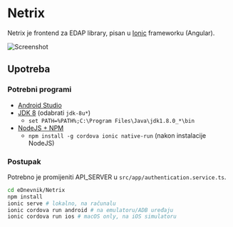 # Netrix

Netrix je frontend za EDAP library, pisan u [Ionic](https://ionicframework.com/) frameworku (Angular).

![Screenshot](https://i.imgur.com/IabVfJy.jpg)

## Upotreba

### Potrebni programi

* [Android Studio](https://developer.android.com/studio)
* [JDK 8](https://github.com/frekele/oracle-java/releases) (odabrati `jdk-8u*`)
	* `set PATH=%PATH%;C:\Program Files\Java\jdk1.8.0_*\bin`
* [NodeJS + NPM](https://nodejs.org/en/download/)
	* `npm install -g cordova ionic native-run` (nakon instalacije NodeJS)

### Postupak

Potrebno je promijeniti API_SERVER u `src/app/authentication.service.ts`.

```bash
cd eDnevnik/Netrix
npm install
ionic serve # lokalno, na računalu
ionic cordova run android # na emulatoru/ADB uređaju
ionic cordova run ios # macOS only, na iOS simulatoru
```